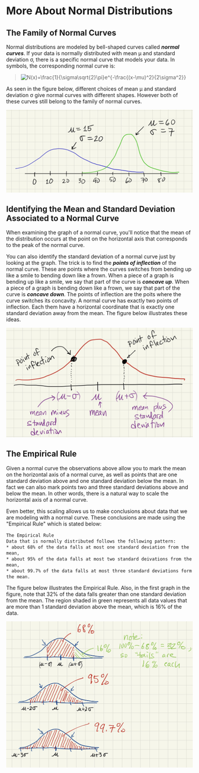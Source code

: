# More About Normal Distributions

## The Family of Normal Curves

Normal distributions are modeled by bell-shaped curves called ***normal curves***.  If your data is normally distributed with mean &mu; and standard deviation &sigma;, there is a specific normal curve that models your data.  In symbols, the corresponding normal curve is:

<blockquote>
<img src="https://latex.codecogs.com/gif.latex?N(x)=\frac{1}{\sigma\sqrt{2}\pi}e^{-\frac{(x-\mu)^2}{2\sigma^2}}" title="N(x)=\frac{1}{\sigma\sqrt{2}\pi}e^{-\frac{(x-\mu)^2}{2\sigma^2}}" />
</blockquote>

As seen in the figure below, different choices of mean &mu; and standard deviation &sigma; give normal curves with different shapes.  However both of these curves still belong to the family of normal curves.

![Diagram showing two normal curves with different means and standard deviations](../images/normal_curves.png)

## Identifying the Mean and Standard Deviation Associated to a Normal Curve

When examining the graph of a normal curve, you'll notice that the mean of the distribution occurs at the point on the horizontal axis that corresponds to the peak of the normal curve.  

You can also identify the standard deviation of a normal curve just by looking at the graph.  The trick is to find the ***points of inflection*** of the normal curve.  These are points where the curves switches from bending up like a smile to bending down like a frown.  When a piece of a graph is bending up like a smile, we say that part of the curve is ***concave up***.  When a piece of a graph is bending down like a frown, we say that part of the curve is ***concave down***.  The points of inflection are the poits where the curve switches its concavity.  A normal curve has exactly two points of inflection.  Each them have a horizontal coordinate that is exactly one standard deviation away from the mean.  The figure below illustrates these ideas.

![Normal curve with mean and points of inflection marked](../images/normal_anatomy.png)

## The Empirical Rule

Given a normal curve the observations above allow you to mark the mean on the horizontal axis of a normal curve, as well as points that are one standard deviation above and one standard deviation below the mean.  In fact we can also mark points two and three standard deviations above and below the mean.  In other words, there is a natural way to scale the horizontal axis of a normal curve.

Even better, this scaling allows us to make conclusions about data that we are modeling with a normal curve.  These conclusions are made using the "Empirical Rule" which is stated below:

```
The Empirical Rule
Data that is normally distributed follows the following pattern:
* about 68% of the data falls at most one standard deviation from the mean,
* about 95% of the data falls at most two standard deivations from the mean,
* about 99.7% of the data falls at most three standard deviations form the mean.
```

 The figure below illustrates the Empirical Rule.  Also, in the first graph in the figure, note that 32% of the data falls greater than one standard deviation from the mean. The region shaded in green represents all data values that are more than 1 standard deviation above the mean, which is 16% of the data.

![Normal curve with areas shaded](../images/empirical_rule.png)

